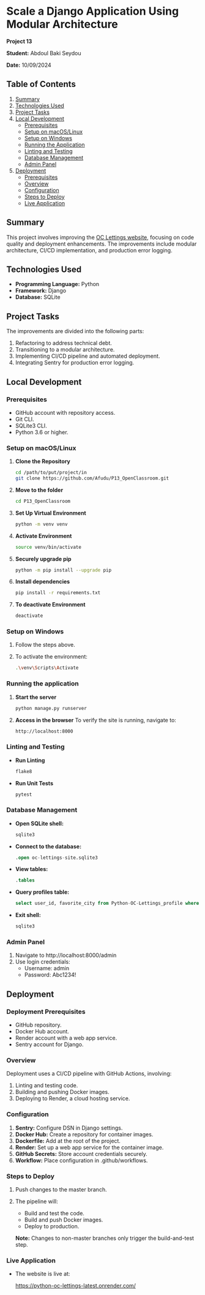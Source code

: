 # Scale a Django Application Using Modular Architecture

**Project 13**  

**Student:** Abdoul Baki Seydou

**Date:** 10/09/2024  

## Table of Contents
1. [Summary](#summary)
2. [Technologies Used](#technologies-used)
3. [Project Tasks](#project-tasks)
4. [Local Development](#local-development)
   - [Prerequisites](#prerequisites)
   - [Setup on macOS/Linux](#setup-on-macoslinux)
   - [Setup on Windows](#setup-on-windows)
   - [Running the Application](#running-the-application)
   - [Linting and Testing](#linting-and-testing)
   - [Database Management](#database-management)
   - [Admin Panel](#admin-panel)
5. [Deployment](#deployment)
   - [Prerequisites](#deployment-prerequisites)
   - [Overview](#overview)
   - [Configuration](#configuration)
   - [Steps to Deploy](#steps-to-deploy)
   - [Live Application](#live-application)

## Summary
This project involves improving the [OC Lettings website](https://github.com/OpenClassrooms-Student-Center/Python-OC-Lettings), 
focusing on code quality and deployment enhancements.
The improvements include modular architecture, CI/CD implementation, and production error logging.

## Technologies Used
- **Programming Language:** Python  
- **Framework:** Django  
- **Database:** SQLite

## Project Tasks
The improvements are divided into the following parts:
1. Refactoring to address technical debt.
2. Transitioning to a modular architecture.
3. Implementing CI/CD pipeline and automated deployment.
4. Integrating Sentry for production error logging.

## Local Development

### Prerequisites
- GitHub account with repository access.
- Git CLI.
- SQLite3 CLI.
- Python 3.6 or higher.

### Setup on macOS/Linux

1. **Clone the Repository**
   ```bash
   cd /path/to/put/project/in
   git clone https://github.com/Afudu/P13_OpenClassroom.git

2. **Move to the folder**
   ```bash
   cd P13_OpenClassroom

3. **Set Up Virtual Environment**
   ```bash
   python -m venv venv
   
4. **Activate Environment**
   ```bash
   source venv/bin/activate 

5. **Securely upgrade pip**
   ```bash
   python -m pip install --upgrade pip 

6. **Install dependencies**
   ```bash
   pip install -r requirements.txt
   
7. **To deactivate Environment**
   ```bash
   deactivate

### Setup on Windows

1. Follow the steps above.

2. To activate the environment:
   ```bash
   .\venv\Scripts\Activate

### Running the application

1. **Start the server**
   ```bash
   python manage.py runserver
   
2. **Access in the browser**
   To verify the site is running, navigate to:
   ```bash
   http://localhost:8000

### Linting and Testing

- **Run Linting**
  ```bash
  flake8

- **Run Unit Tests**
  ```bash
  pytest

### Database Management

- **Open SQLite shell:**
  ```bash
  sqlite3
  
- **Connect to the database:**
  ```sql
  .open oc-lettings-site.sqlite3
  
- **View tables:**
  ```sql
  .tables
  
- **Query profiles table:**
  ```sql
  select user_id, favorite_city from Python-OC-Lettings_profile where favorite_city like 'B%';
  
- **Exit shell:**
  ```sql
  sqlite3

### Admin Panel
1. Navigate to http://localhost:8000/admin
2. Use login credentials:
   - Username: admin
   - Password: Abc1234!

## Deployment

### Deployment Prerequisites
- GitHub repository.
- Docker Hub account.
- Render account with a web app service.
- Sentry account for Django.

### Overview
Deployment uses a CI/CD pipeline with GitHub Actions, involving:
1. Linting and testing code.
2. Building and pushing Docker images.
3. Deploying to Render, a cloud hosting service.

### Configuration
1. **Sentry:** Configure DSN in Django settings.
2. **Docker Hub:** Create a repository for container images.
3. **Dockerfile:** Add at the root of the project.
4. **Render:** Set up a web app service for the container image.
5. **GitHub Secrets:** Store account credentials securely.
6. **Workflow:** Place configuration in .github/workflows.

### Steps to Deploy
1. Push changes to the master branch.
2. The pipeline will:
   - Build and test the code.
   - Build and push Docker images.
   - Deploy to production.

   **Note:** Changes to non-master branches only trigger the build-and-test step.

### Live Application

- The website is live at:

   https://python-oc-lettings-latest.onrender.com/